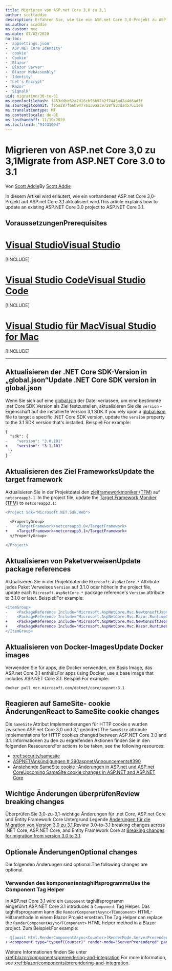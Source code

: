```yaml
---
title: Migrieren von ASP.net Core 3,0 zu 3,1
author: scottaddie
description: Erfahren Sie, wie Sie ein ASP.net Core 3,0-Projekt zu ASP.net Core 3,1 migrieren.
ms.author: scaddie
ms.custom: mvc
ms.date: 07/02/2020
no-loc:
- 'appsettings.json'
- 'ASP.NET Core Identity'
- 'cookie'
- 'Cookie'
- 'Blazor'
- 'Blazor Server'
- 'Blazor WebAssembly'
- 'Identity'
- "Let's Encrypt"
- 'Razor'
- 'SignalR'
uid: migration/30-to-31
ms.openlocfilehash: f453ddbe62a7d16cb93b97b2f7445ad2a4d6adff
ms.sourcegitcommit: fe5a287fa6b9477b130aa39728f82cdad57611ee
ms.translationtype: MT
ms.contentlocale: de-DE
ms.lasthandoff: 11/10/2020
ms.locfileid: "94431094"
---
```

# <a name="migrate-from-aspnet-core-30-to-31"></a><span data-ttu-id="313ed-103">Migrieren von ASP.net Core 3,0 zu 3,1</span><span class="sxs-lookup"><span data-stu-id="313ed-103">Migrate from ASP.NET Core 3.0 to 3.1</span></span>

<span data-ttu-id="313ed-104">Von [Scott Addie](https://github.com/scottaddie)</span><span class="sxs-lookup"><span data-stu-id="313ed-104">By [Scott Addie](https://github.com/scottaddie)</span></span>

<span data-ttu-id="313ed-105">In diesem Artikel wird erläutert, wie ein vorhandenes ASP.net Core 3,0-Projekt auf ASP.net Core 3,1 aktualisiert wird.</span><span class="sxs-lookup"><span data-stu-id="313ed-105">This article explains how to update an existing ASP.NET Core 3.0 project to ASP.NET Core 3.1.</span></span>

## <a name="prerequisites"></a><span data-ttu-id="313ed-106">Voraussetzungen</span><span class="sxs-lookup"><span data-stu-id="313ed-106">Prerequisites</span></span>

# <a name="visual-studio"></a>[<span data-ttu-id="313ed-107">Visual Studio</span><span class="sxs-lookup"><span data-stu-id="313ed-107">Visual Studio</span></span>](#tab/visual-studio)

[!INCLUDE[](~/includes/net-core-prereqs-vs-3.1.md)]

# <a name="visual-studio-code"></a>[<span data-ttu-id="313ed-108">Visual Studio Code</span><span class="sxs-lookup"><span data-stu-id="313ed-108">Visual Studio Code</span></span>](#tab/visual-studio-code)

[!INCLUDE[](~/includes/net-core-prereqs-vsc-3.1.md)]

# <a name="visual-studio-for-mac"></a>[<span data-ttu-id="313ed-109">Visual Studio für Mac</span><span class="sxs-lookup"><span data-stu-id="313ed-109">Visual Studio for Mac</span></span>](#tab/visual-studio-mac)

[!INCLUDE[](~/includes/net-core-prereqs-mac-3.1.md)]

---

## <a name="update-net-core-sdk-version-in-globaljson"></a><span data-ttu-id="313ed-110">Aktualisieren der .NET Core SDK-Version in „global.json“</span><span class="sxs-lookup"><span data-stu-id="313ed-110">Update .NET Core SDK version in global.json</span></span>

<span data-ttu-id="313ed-111">Wenn Sie sich auf eine [global.jsin](/dotnet/core/tools/global-json) der Datei verlassen, um eine bestimmte .net Core SDK Version als Ziel festzustellen, aktualisieren Sie die `version` -Eigenschaft auf die installierte Version 3,1 SDK.</span><span class="sxs-lookup"><span data-stu-id="313ed-111">If you rely upon a [global.json](/dotnet/core/tools/global-json) file to target a specific .NET Core SDK version, update the `version` property to the 3.1 SDK version that's installed.</span></span> <span data-ttu-id="313ed-112">Beispiel:</span><span class="sxs-lookup"><span data-stu-id="313ed-112">For example:</span></span>

```diff
{
  "sdk": {
-    "version": "3.0.101"
+    "version": "3.1.101"
  }
}
```

## <a name="update-the-target-framework"></a><span data-ttu-id="313ed-113">Aktualisieren des Ziel Frameworks</span><span class="sxs-lookup"><span data-stu-id="313ed-113">Update the target framework</span></span>

<span data-ttu-id="313ed-114">Aktualisieren Sie in der Projektdatei den [zielframeworkmoniker (TFM)](/dotnet/standard/frameworks) auf `netcoreapp3.1` :</span><span class="sxs-lookup"><span data-stu-id="313ed-114">In the project file, update the [Target Framework Moniker (TFM)](/dotnet/standard/frameworks) to `netcoreapp3.1`:</span></span>

```diff
<Project Sdk="Microsoft.NET.Sdk.Web">

  <PropertyGroup>
-    <TargetFramework>netcoreapp3.0</TargetFramework>
+    <TargetFramework>netcoreapp3.1</TargetFramework>
  </PropertyGroup>

</Project>
```

## <a name="update-package-references"></a><span data-ttu-id="313ed-115">Aktualisieren von Paketverweisen</span><span class="sxs-lookup"><span data-stu-id="313ed-115">Update package references</span></span>

<span data-ttu-id="313ed-116">Aktualisieren Sie in der Projektdatei die `Microsoft.AspNetCore.*` Attribute jedes Paket Verweises `Version` auf 3.1.0 oder höher.</span><span class="sxs-lookup"><span data-stu-id="313ed-116">In the project file, update each `Microsoft.AspNetCore.*` package reference's `Version` attribute to 3.1.0 or later.</span></span> <span data-ttu-id="313ed-117">Beispiel:</span><span class="sxs-lookup"><span data-stu-id="313ed-117">For example:</span></span>

```diff
<ItemGroup>
-    <PackageReference Include="Microsoft.AspNetCore.Mvc.NewtonsoftJson" Version="3.0.0" />
-    <PackageReference Include="Microsoft.AspNetCore.Mvc.Razor.RuntimeCompilation" Version="3.0.0" Condition="'$(Configuration)' == 'Debug'" />
+    <PackageReference Include="Microsoft.AspNetCore.Mvc.NewtonsoftJson" Version="3.1.1" />
+    <PackageReference Include="Microsoft.AspNetCore.Mvc.Razor.RuntimeCompilation" Version="3.1.1" Condition="'$(Configuration)' == 'Debug'" />
</ItemGroup>
```

## <a name="update-docker-images"></a><span data-ttu-id="313ed-118">Aktualisieren von Docker-Images</span><span class="sxs-lookup"><span data-stu-id="313ed-118">Update Docker images</span></span>

<span data-ttu-id="313ed-119">Verwenden Sie für apps, die Docker verwenden, ein Basis Image, das ASP.net Core 3,1 enthält.</span><span class="sxs-lookup"><span data-stu-id="313ed-119">For apps using Docker, use a base image that includes ASP.NET Core 3.1.</span></span> <span data-ttu-id="313ed-120">Beispiel:</span><span class="sxs-lookup"><span data-stu-id="313ed-120">For example:</span></span>

```console
docker pull mcr.microsoft.com/dotnet/core/aspnet:3.1
```

## <a name="react-to-samesite-no-loccookie-changes"></a><span data-ttu-id="313ed-121">Reagieren auf SameSite- cookie Änderungen</span><span class="sxs-lookup"><span data-stu-id="313ed-121">React to SameSite cookie changes</span></span>

<span data-ttu-id="313ed-122">Die `SameSite` Attribut Implementierungen für HTTP cookie s wurden zwischen ASP.net Core 3,0 und 3,1 geändert.</span><span class="sxs-lookup"><span data-stu-id="313ed-122">The `SameSite` attribute implementations for HTTP cookies changed between ASP.NET Core 3.0 and 3.1.</span></span> <span data-ttu-id="313ed-123">Informationen zu den zu ergreifenden Aktionen finden Sie in den folgenden Ressourcen:</span><span class="sxs-lookup"><span data-stu-id="313ed-123">For actions to be taken, see the following resources:</span></span>

* <xref:security/samesite>
* [<span data-ttu-id="313ed-124">ASPNET/Ankündigungen # 390</span><span class="sxs-lookup"><span data-stu-id="313ed-124">aspnet/Announcements#390</span></span>](https://github.com/aspnet/Announcements/issues/390)
* <span data-ttu-id="313ed-125">[Anstehende SameSite cookie -Änderungen in ASP.net und ASP.net Core](https://devblogs.microsoft.com/aspnet/upcoming-samesite-cookie-changes-in-asp-net-and-asp-net-core/)</span><span class="sxs-lookup"><span data-stu-id="313ed-125">[Upcoming SameSite cookie changes in ASP.NET and ASP.NET Core](https://devblogs.microsoft.com/aspnet/upcoming-samesite-cookie-changes-in-asp-net-and-asp-net-core/)</span></span>

## <a name="review-breaking-changes"></a><span data-ttu-id="313ed-126">Wichtige Änderungen überprüfen</span><span class="sxs-lookup"><span data-stu-id="313ed-126">Review breaking changes</span></span>

<span data-ttu-id="313ed-127">Überprüfen Sie 3,0-zu-3,1-wichtige Änderungen für .net Core, ASP.net Core und Entity Framework Core Untergrund Legende [Änderungen für die Migration von Version 3,0 zu 3,1](/dotnet/core/compatibility/3.0-3.1).</span><span class="sxs-lookup"><span data-stu-id="313ed-127">Review 3.0-to-3.1 breaking changes across .NET Core, ASP.NET Core, and Entity Framework Core at [Breaking changes for migration from version 3.0 to 3.1](/dotnet/core/compatibility/3.0-3.1).</span></span>

## <a name="optional-changes"></a><span data-ttu-id="313ed-128">Optionale Änderungen</span><span class="sxs-lookup"><span data-stu-id="313ed-128">Optional changes</span></span>

<span data-ttu-id="313ed-129">Die folgenden Änderungen sind optional.</span><span class="sxs-lookup"><span data-stu-id="313ed-129">The following changes are optional.</span></span>

### <a name="use-the-component-tag-helper"></a><span data-ttu-id="313ed-130">Verwenden des komponententaghilfsprogramms</span><span class="sxs-lookup"><span data-stu-id="313ed-130">Use the Component Tag Helper</span></span>

<span data-ttu-id="313ed-131">In ASP.net Core 3,1 wird ein `Component` taghilfsprogramm eingeführt.</span><span class="sxs-lookup"><span data-stu-id="313ed-131">ASP.NET Core 3.1 introduces a `Component` Tag Helper.</span></span> <span data-ttu-id="313ed-132">Das taghilfsprogramm kann die `RenderComponentAsync<TComponent>` HTML-Hilfsmethode in einem Blazor Projekt ersetzen.</span><span class="sxs-lookup"><span data-stu-id="313ed-132">The Tag Helper can replace the `RenderComponentAsync<TComponent>` HTML helper method in a Blazor project.</span></span> <span data-ttu-id="313ed-133">Zum Beispiel:</span><span class="sxs-lookup"><span data-stu-id="313ed-133">For example:</span></span>

```diff
- @(await Html.RenderComponentAsync<Counter>(RenderMode.ServerPrerendered, new { IncrementAmount = 10 }))
+ <component type="typeof(Counter)" render-mode="ServerPrerendered" param-IncrementAmount="10" />
```

<span data-ttu-id="313ed-134">Weitere Informationen finden Sie unter <xref:blazor/components/prerendering-and-integration>.</span><span class="sxs-lookup"><span data-stu-id="313ed-134">For more information, see <xref:blazor/components/prerendering-and-integration>.</span></span>
